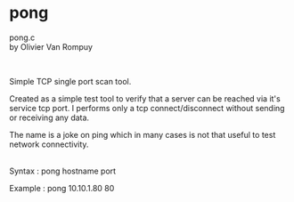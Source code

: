 # pong
<p>
pong.c
<br />
by Olivier Van Rompuy
</p>
<br />
<p>Simple TCP single port scan tool.</p>
<p>Created as a simple test tool to verify that a server can be reached via it's service tcp port. I performs only a tcp connect/disconnect without sending or receiving any data.</p>
<p>The name is a joke on ping which in many cases is not that useful to test network connectivity.</p>
<br />
Syntax : pong hostname port

Example : pong 10.10.1.80 80

